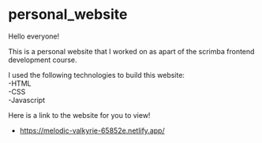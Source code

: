 # personal_website


Hello everyone! 

This is a personal website that I worked on as apart of the scrimba frontend development course. 

I used the following technologies to build this website:
<br>
-HTML<br>
-CSS<br>
-Javascript<br>

Here is a link to the website for you to view!
- https://melodic-valkyrie-65852e.netlify.app/
